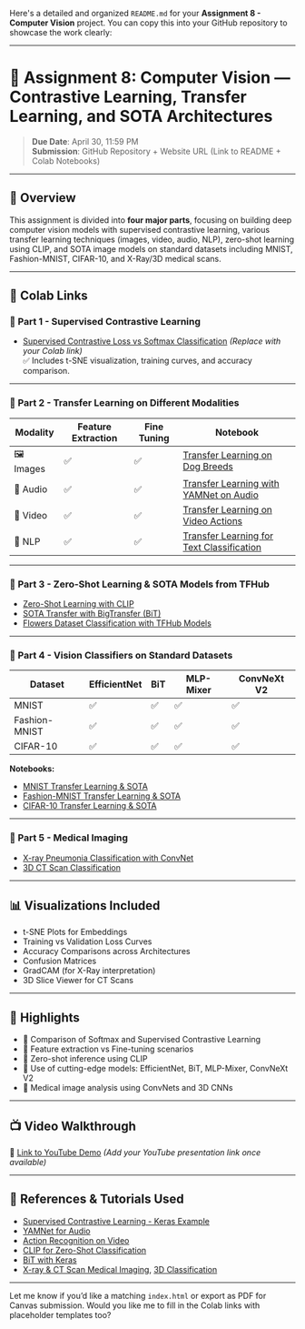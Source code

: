 Here's a detailed and organized `README.md` for your **Assignment 8 - Computer Vision** project. You can copy this into your GitHub repository to showcase the work clearly:

---

# 📸 Assignment 8: Computer Vision — Contrastive Learning, Transfer Learning, and SOTA Architectures

> **Due Date**: April 30, 11:59 PM  
> **Submission**: GitHub Repository + Website URL (Link to README + Colab Notebooks)

---

## 🧠 Overview

This assignment is divided into **four major parts**, focusing on building deep computer vision models with supervised contrastive learning, various transfer learning techniques (images, video, audio, NLP), zero-shot learning using CLIP, and SOTA image models on standard datasets including MNIST, Fashion-MNIST, CIFAR-10, and X-Ray/3D medical scans.

---

## 📁 Colab Links

### 🔹 Part 1 - Supervised Contrastive Learning
- [Supervised Contrastive Loss vs Softmax Classification](#) *(Replace with your Colab link)*  
  ✅ Includes t-SNE visualization, training curves, and accuracy comparison.

---

### 🔹 Part 2 - Transfer Learning on Different Modalities
| Modality | Feature Extraction | Fine Tuning | Notebook |
|---------|---------------------|-------------|----------|
| 🖼️ Images | ✅ | ✅ | [Transfer Learning on Dog Breeds](#) |
| 🎵 Audio | ✅ | ✅ | [Transfer Learning with YAMNet on Audio](#) |
| 🎥 Video | ✅ | ✅ | [Transfer Learning on Video Actions](#) |
| 📝 NLP | ✅ | ✅ | [Transfer Learning for Text Classification](#) |

---

### 🔹 Part 3 - Zero-Shot Learning & SOTA Models from TFHub
- [Zero-Shot Learning with CLIP](#)  
- [SOTA Transfer with BigTransfer (BiT)](#)  
- [Flowers Dataset Classification with TFHub Models](#)  

---

### 🔹 Part 4 - Vision Classifiers on Standard Datasets

| Dataset | EfficientNet | BiT | MLP-Mixer | ConvNeXt V2 |
|--------|---------------|-----|-----------|--------------|
| MNIST | ✅ | ✅ | ✅ | ✅ |
| Fashion-MNIST | ✅ | ✅ | ✅ | ✅ |
| CIFAR-10 | ✅ | ✅ | ✅ | ✅ |

**Notebooks:**
- [MNIST Transfer Learning & SOTA](#)
- [Fashion-MNIST Transfer Learning & SOTA](#)
- [CIFAR-10 Transfer Learning & SOTA](#)

---

### 🔹 Part 5 - Medical Imaging

- [X-ray Pneumonia Classification with ConvNet](#)
- [3D CT Scan Classification](#)

---

## 📊 Visualizations Included

- t-SNE Plots for Embeddings  
- Training vs Validation Loss Curves  
- Accuracy Comparisons across Architectures  
- Confusion Matrices  
- GradCAM (for X-Ray interpretation)  
- 3D Slice Viewer for CT Scans

---

## 📌 Highlights

- 🧪 Comparison of Softmax and Supervised Contrastive Learning
- 🔁 Feature extraction vs Fine-tuning scenarios
- 🧠 Zero-shot inference using CLIP
- 🚀 Use of cutting-edge models: EfficientNet, BiT, MLP-Mixer, ConvNeXt V2
- 🧬 Medical image analysis using ConvNets and 3D CNNs

---

## 📺 Video Walkthrough

📌 [Link to YouTube Demo](#) *(Add your YouTube presentation link once available)*

---

## 🔗 References & Tutorials Used

- [Supervised Contrastive Learning - Keras Example](https://keras.io/examples/vision/supervised-contrastive-learning/)
- [YAMNet for Audio](https://blog.tensorflow.org/2021/03/transfer-learning-for-audio-data-with-yamnet.html)
- [Action Recognition on Video](https://www.tensorflow.org/hub/tutorials/action_recognition_with_tf_hub)
- [CLIP for Zero-Shot Classification](https://towardsdatascience.com/how-to-try-clip-openais-zero-shot-image-classifier-439d75a34d6b)
- [BiT with Keras](https://keras.io/examples/vision/bit/)
- [X-ray & CT Scan Medical Imaging](https://keras.io/examples/vision/xray_classification_with_tpus), [3D Classification](https://keras.io/examples/vision/3D_image_classification)

---

Let me know if you’d like a matching `index.html` or export as PDF for Canvas submission. Would you like me to fill in the Colab links with placeholder templates too?
